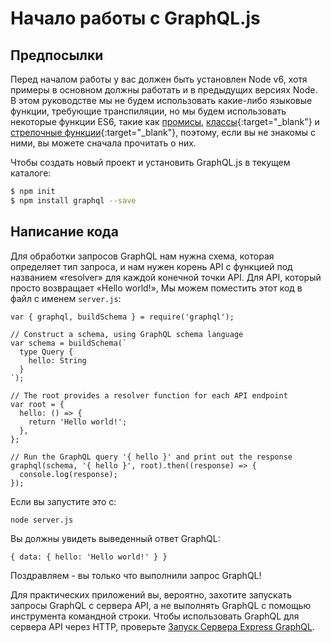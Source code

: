 # Начало работы с GraphQL.js

## Предпосылки

Перед началом работы у вас должен быть установлен Node v6, хотя примеры в основном должны работать и в предыдущих версиях Node. В этом руководстве мы не будем использовать какие-либо языковые функции, требующие транспиляции, но мы будем использовать некоторые функции ES6, такие как <a href="https://developer.mozilla.org/ru/docs/Web/JavaScript/Reference/Global_Objects/Promise" target="_blank" rel="noopener noreferrer">промисы</a>, [классы](https://developer.mozilla.org/ru/docs/Web/JavaScript/Reference/Classes){:target="_blank"} и [стрелочные функции](https://developer.mozilla.org/ru/docs/Web/JavaScript/Reference/Functions/Arrow_functions){:target="_blank"}, поэтому, если вы не знакомы с ними, вы можете сначала прочитать о них.

Чтобы создать новый проект и установить GraphQL.js в текущем каталоге:

```bash
$ npm init
$ npm install graphql --save
```

## Написание кода

Для обработки запросов GraphQL нам нужна схема, которая определяет тип запроса, и нам нужен корень API с функцией под названием «resolver» для каждой конечной точки API. Для API, который просто возвращает «Hello world!», Мы можем поместить этот код в файл с именем ```server.js```:

```
var { graphql, buildSchema } = require('graphql');

// Construct a schema, using GraphQL schema language
var schema = buildSchema(`
  type Query {
    hello: String
  }
`);

// The root provides a resolver function for each API endpoint
var root = {
  hello: () => {
    return 'Hello world!';
  },
};

// Run the GraphQL query '{ hello }' and print out the response
graphql(schema, '{ hello }', root).then((response) => {
  console.log(response);
});
```
Если вы запустите это с:
```bash
node server.js
```
Вы должны увидеть выведенный ответ GraphQL:

```
{ data: { hello: 'Hello world!' } }
```
Поздравляем - вы только что выполнили запрос GraphQL!

Для практических приложений вы, вероятно, захотите запускать запросы GraphQL с сервера API, а не выполнять GraphQL с помощью инструмента командной строки. Чтобы использовать GraphQL для сервера API через HTTP, проверьте [Запуск Сервера Express GraphQL](running-express-server.md).